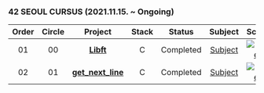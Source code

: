 ### 42 SEOUL CURSUS (2021.11.15. ~ Ongoing)

 |Order|Circle|Project|Stack|Status|Subject|Score|
 |:---:|:---:|:---:|:---:|:---:|:---:|:---:|
 |01|00|[**Libft**](https://github.com/hermin9804/42Cursus/tree/main/libft)|C|Completed|[Subject](https://github.com/hermin9804/42Cursus/blob/main/libft/en.subject.pdf)|[![mher](https://badge42.herokuapp.com/api/project/mher/Libft)](https://github.com/JaeSeoKim/badge42)|
 |02|01|[**get_next_line**](https://github.com/hermin9804/42Cursus/tree/main/get_next_line)|C|Completed|[Subject](https://github.com/hermin9804/42Cursus/blob/main/get_next_line/en.subject.pdf)|[![mher](https://badge42.herokuapp.com/api/project/mher/get_next_line)](https://github.com/JaeSeoKim/badge42)|
